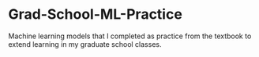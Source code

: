 # Grad-School-ML-Practice

Machine learning models that I completed as practice from the textbook to extend learning in my graduate school classes.
